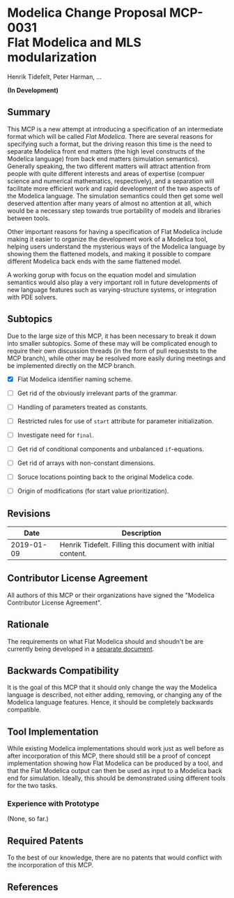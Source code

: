 # Modelica Change Proposal MCP-0031<br/>Flat Modelica and MLS modularization
Henrik Tidefelt, Peter Harman, …

**(In Development)**

## Summary
This MCP is a new attempt at introducing a specification of an intermediate format which will be called _Flat Modelica_.  There are several reasons for specifying such a format, but the driving reason this time is the need to separate Modelica front end matters (the high level constructs of the Modelica language) from back end matters (simulation semantics).  Generally speaking, the two different matters will attract attention from people with quite different interests and areas of expertise (compuer science and numerical mathematics, respectively), and a separation will facilitate more efficient work and rapid development of the two aspects of the Modelica language.  The simulation semantics could then get some well deserved attention after many years of almost no attention at all, which would be a necessary step towards true portability of models and libraries between tools.

Other important reasons for having a specification of Flat Modelica include making it easier to organize the development work of a Modelica tool, helping users understand the mysterious ways of the Modelica language by showing them the flattened models, and making it possible to compare different Modelica back ends with the same flattened model.

A working gorup with focus on the equation model and simulation semantics would also play a very important roll in future developments of new language features such as varying-structure systems, or integration with PDE solvers.

## Subtopics
Due to the large size of this MCP, it has been necessary to break it down into smaller subtopics.  Some of these may will be complicated enough to require their own discussion threads (in the form of pull requeststs to the MCP branch), while other may be resolved more easily during meetings and be implemented directly on the MCP branch.

- [x] Flat Modelica identifier naming scheme.
- [ ] Get rid of the obviously irrelevant parts of the grammar.
- [ ] Handling of parameters treated as constants.
- [ ] Restricted rules for use of `start` attribute for parameter initialization.
- [ ] Investigate need for `final`.
- [ ] Get rid of conditional components and unbalanced `if`-equations.
- [ ] Get rid of arrays with non-constant dimensions.
- [ ] Soruce locations pointing back to the original Modelica code.
- [ ] Origin of modifications (for start value prioritization).


## Revisions
| Date | Description |
| --- | --- |
| 2019-01-09 | Henrik Tidefelt. Filling this document with initial content. |

## Contributor License Agreement
All authors of this MCP or their organizations have signed the "Modelica Contributor License Agreement". 

## Rationale
The requirements on what Flat Modelica should and shoudn't be are currently being developed in a [separate document](Flat-Modelica-requirements.md).

## Backwards Compatibility
It is the goal of this MCP that it should only change the way the Modelica language is described, not either adding, removing, or changing any of the Modelica language features.  Hence, it should be completely backwards compatible.

## Tool Implementation
While existing Modelica implementations should work just as well before as after incorporation of this MCP, there should still be a proof of concept implementation showing how Flat Modelica can be produced by a tool, and that the Flat Modelica output can then be used as input to a Modelica back end for simulation.  Ideally, this should be demonstrated using different tools for the two tasks.

### Experience with Prototype
(None, so far.)

## Required Patents
To the best of our knowledge, there are no patents that would conflict with the incorporation of this MCP.

## References
